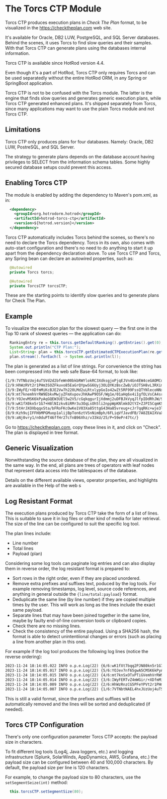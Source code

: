 # The Torcs CTP Module

Torcs CTP produces execution plans in *Check The Plan* format, to be visualized in the https://checktheplan.com web site.

It's available for Oracle, DB2 LUW, PostgreSQL, and SQL Server databases. Behind the scenes, it uses Torcs to find slow queries and their samples. With that Torcs CTP can generate plans using the databases internal information.

Torcs CTP is available since HotRod version 4.4.

Even though it's a part of HotRod, Torcs CTP only requires Torcs and can be used separatedly without the entire HotRod ORM, in any Spring or SpringBoot application.

Torcs CTP is not to be confused with the Torcs module. The latter is the engine that finds slow queries and generates generic execution plans, while Torcs CTP generated enhanced plans. It's shipped separately from Torcs, since many applications may want to use the plain Torcs module and not Torcs CTP.


## Limitations

Torcs CTP only produces plans for four databases. Namely: Oracle, DB2 LUW, PostreSQL, and SQL Server.

The strategy to generate plans depends on the database account having privileges to SELECT from the information schema tables. Some highly secured database setups could prevent this access.


## Enabling Torcs CTP

The module is enabled by adding the dependency to Maven's pom.xml, as in:

```xml
  <dependency>
    <groupId>org.hotrodorm.hotrod</groupId>
    <artifactId>hotrod-torcs-ctp</artifactId>
    <version>${hotrod.version}</version>
  </dependency>
```

Torcs CTP automatically includes Torcs behind the scenes, so there's no need to declare the Torcs dependency. Torcs in its own, also comes with auto-start configuration and there's no need to do anything to start it up apart
from the dependency declaration above. To use Torcs CTP and Torcs, any Spring bean can declare an autowired properties, such as:

```java
  @Autowired
  private Torcs torcs;

  @Autowired
  private TorcsCTP torcsCTP;
```

These are the starting points to identify slow queries and to generate plans for Check The Plan.


## Example

To visualize the execution plan for the slowest query &mdash; the first one in the Top 10 rank of slowest queries &mdash; the application can do:

```java
  RankingEntry re = this.torcs.getDefaultRanking().getEntries().get(0);
  System.out.println("CTP Plan:");
  List<String> plan = this.torcsCTP.getEstimatedCTPExecutionPlan(re.getSlowestExecution());
  plan.stream().forEach(l -> System.out.println(l));
```

The plan is generated as a list of line strings. For convenience the string has been compressed into the web safe Base-64 format, to look like:

```txt
{1/9:7VTNbzUoj4uTSVd2d2bfeWn00bkbRWYlokRC3XdksgjoPjqEJVn4Gn4EW4ceGAOMCdE2/Ajdm106ZphHgAFDmJv/nmm8/jmb2o1U+zPA2L+k6t}
{2/9:HhWzRVt2r1PHm3SOZFkuvo85EaGrQYpwSG6Uyj3OLQYKzBscZwB/iOJTSH8vL3RXimKWHisMhKImB2hG5incQOak42S/KwyPI5kV7eu7i6D8Yx}
{3/9:IWyFE/+XDfmMiKcBJE2Vw7h220LMd2uLRtxlypGoIo42wZt5RF99FssQTYNlecoNNxPi+CPDtfBvi2EJYUju0yGwCxVMqT4B/qEWu9JEEbqkZZ}
{4/9:mt7knemhVrRW9EbkvMwjyZFmXvpovJhKAwP9OSF/Wg1e/01aHq6x4iIgfOLVsCA4srEHSVvxY0CQfCkS4GHBzd62BPNT16/TobJCC3qEdM2lLY}
{5/9:YOJevMSK6kPyAqGQEW3UEl5w2V5/cGqkqgurIjXdmmj2uDFBJkVyqJlfpIDdRhJW/99cNKvj/wtWOTwAnGqq4OVDpSUg/AltqllEgUV/sFBxwp}
{6/9:wK1fX0kn5r1G7+H8lNIzkv8iRMr3u3OqLsOh5li2nppWpKNlmk02tYZ+ZJPI5CqmKSGxoLKt40pONIvwneEjR99DyIAJZ+I/GqA5MTZydvkqgI}
{7/9:5tHrJXOXbqqxSta/bFRoFKcOwKe1V03Xa85ttgG43Ha85vreug+cJr7qqRKc+wje3l3nSV394zsMIuXeawDYYHR/2D9rPycdBBRm5pq7iDtHm8}
{8/9:Kzh9ujIFFHbMPGMuop1alijBpTon6ztVSnNimBph/6FLiqVfJavdFB/7A8ZEAIXVaX0ERKYtRhl57FFShKM/7e8MD3++YcIJALUSkd9ka91gb8}
{9/9:aNj0vry1/n0duPT46ffHr27cfnB96Xhz/v33kU/25/P+59ePr47tc/}
```

Go to https://checktheplan.com, copy these lines in it, and click on "Check". The plan is displayed in tree format.


## Generic Visualization

Nonwithstanding the source database of the plan, they are all visualized in the same way. In the end, all plans are trees of operators with leaf nodes that represent data access into the tablespaces of the database.

Details on the different available views, operator properties, and highlights are available in the Help of the web s


## Log Resistant Format

The execution plans produced by Torcs CTP take the form of a list of lines. This is suitable to save it in log files or other kind of media for later retrieval. The size of the line can be configured to suit the specific log tool.

The plan lines include:

- Line number
- Total lines
- Payload (plan)

Considering some log tools can paginate log entries and can also display them in reverse order, the log resistant format is prepared to:

- Sort rows in the right order, even if they are placed unordered.
- Remove extra prefixes and suffixes text, poduced by the log tools. For example removing timestamps, log level, source code references, and anything in general outside the `{line/total:payload}` format.
- Deduplicate the same line (by line number) if they are copied multiple times by the user. This will work as long as the lines include the exact same payload.
- Separate lines that may have been joined together in the same line, maybe by faulty end-of-line conversion tools or clipboard copies.
- Check there are no missing lines.
- Check the consistency of the entire payload. Using a SHA256 hash, the format is able to detect unintentiional changes or errors (such as placing a line from another plan in this one).


For example if the log tool produces the following log lines (notice the reverse ordering):

```txt
2023-11-24 18:14:05.022 INFO o.p.e.Log(22) {6/6:wK1fXt7bqq2PJN80kn5r1G7+H8lNIzkv8iRMr3u3OqLsO} (saved)
2023-11-24 18:14:05.017 INFO o.p.e.Log(22) {5/6:YOJev7nf65gwA5CMSK6kPyAqGQEW3UEl5w2V5/cGqkqgu} (saved)
2023-11-24 18:14:05.015 INFO o.p.e.Log(22) {4/6:mt7knSxOTxPTiGVemhVrRW9EbkvMwjyZFmXvpovJhKAwP} (saved)
2023-11-24 18:14:05.014 INFO o.p.e.Log(22) {3/6:IWyFERTvZ4mWGir/+XDfmMiKcBJE2Vw7h220LMd2uLRtx} (saved)
2023-11-24 18:14:05.009 INFO o.p.e.Log(22) {2/6:HhWzRnzCG5PFeYPVt2r1PHm3SOZFkuvo85EaGrQYpwSG6} (saved)
2023-11-24 18:14:05.007 INFO o.p.e.Log(22) {1/6:7VTNbtNAEL4hxJUzUoj4uTSVd2d2bfeWn00bkbRWYlokR} (saved)
```

This is still a valid format, since the prefixes and suffixes will be automatically removed and the lines will be sorted and deduplicated (if needed).


## Torcs CTP Configuration

There's only one configuration parameter Torcs CTP accepts: the payload size in characters.

To fit different log tools (Log4j, Java loggers, etc.) and logging infrastructure (Splunk, SolarWinds, AppDynamics, AWS, Grafana, etc.) the payload size can be configured between 40 and 100,000 characters. By default, the payload size per line is 120 characters.

For example, to change the payload size to 80 characters, use the `setSegmentSeize(int)` method:

```java
  this.torcsCTP.setSegmentSize(80);
```



























